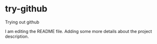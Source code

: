 # try-github
Trying out github

I am editing the README file. Adding some more details about the project description.
